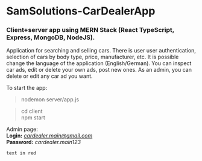 # SamSolutions-CarDealerApp
### Client+server app using MERN Stack (React TypeScript, Express, MongoDB, NodeJS).

Application for searching and selling cars. There is user user authentication, selection of cars by body type, price, manufacturer, etc. It is possible change the language of the application (English/German). You can inspect car ads, edit or delete your own ads, post new ones. As an admin, you can delete or edit any car ad you want.


To start the app:
>nodemon server/app.js

> cd client  
> npm start 

Admin page:  
**Login:** *cardealer.main@gmail.com*  
**Password:** *cardealer.main123*

```diff
text in red

```
